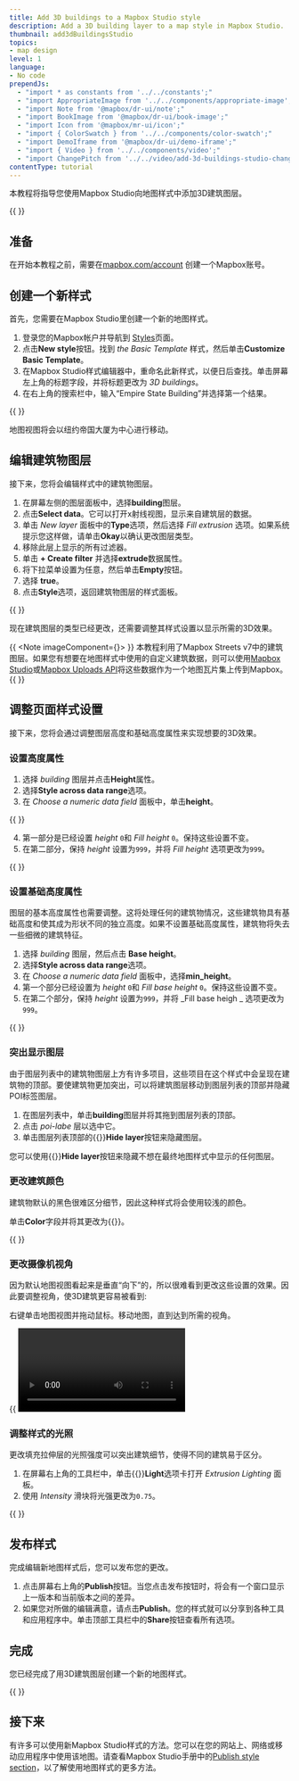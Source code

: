 ```yaml
---
title: Add 3D buildings to a Mapbox Studio style
description: Add a 3D building layer to a map style in Mapbox Studio.
thumbnail: add3dBuildingsStudio
topics:
- map design
level: 1
language:
- No code
prependJs:
  - "import * as constants from '../../constants';"
  - "import AppropriateImage from '../../components/appropriate-image';"
  - "import Note from '@mapbox/dr-ui/note';"
  - "import BookImage from '@mapbox/dr-ui/book-image';"
  - "import Icon from '@mapbox/mr-ui/icon';"
  - "import { ColorSwatch } from '../../components/color-swatch';"
  - "import DemoIframe from '@mapbox/dr-ui/demo-iframe';"
  - "import { Video } from '../../components/video';"
  - "import ChangePitch from '../../video/add-3d-buildings-studio-change-pitch.mp4';"
contentType: tutorial
---
```


本教程将指导您使用Mapbox Studio向地图样式中添加3D建筑图层。

{{
<DemoIframe src="https://api.mapbox.com/styles/v1/examples/cjj0b5ie80ec32so5uo8ox21m.html?fresh=true&access_token=MapboxAccessToken#15/40.751589/-73.986485/-28/60" />
}}

## 准备

在开始本教程之前，需要在[mapbox.com/account](https://account.mapbox.com) 创建一个Mapbox账号。

## 创建一个新样式

首先，您需要在Mapbox Studio里创建一个新的地图样式。

1. 登录您的Mapbox帐户并导航到 [Styles](https://studio.mapbox.com/styles)页面。
2. 点击**New style**按钮。找到 _the Basic Template_ 样式，然后单击**Customize Basic Template**。
3. 在Mapbox Studio样式编辑器中，重命名此新样式，以便日后查找。单击屏幕左上角的标题字段，并将标题更改为 _3D buildings_。
4. 在右上角的搜索栏中，输入“Empire State Building”并选择第一个结果。

{{
<AppropriateImage 
  imageId="add3dBuildingsStudioLocationSearch"
  alt="Screenshot showing a new map view in Mapbox Studio"
/>
}}

地图视图将会以纽约帝国大厦为中心进行移动。

## 编辑建筑物图层

接下来，您将会编辑样式中的建筑物图层。
<!--copyeditor ignore okay-->
1. 在屏幕左侧的图层面板中，选择**building**图层。
2. 点击**Select data**。它可以打开x射线视图，显示来自建筑层的数据。
3. 单击 _New layer_ 面板中的**Type**选项，然后选择 _Fill extrusion_ 选项。如果系统提示您这样做，请单击**Okay**以确认更改图层类型。
4. 移除此层上显示的所有过滤器。
5. 单击 **+ Create filter** 并选择**extrude**数据属性。
6. 将下拉菜单设置为任意，然后单击**Empty**按钮。
7. 选择 **true**。
8. 点击**Style**选项，返回建筑物图层的样式面板。

{{
  <AppropriateImage
    imageId="add3dBuildingsStudioEditFilter"
    alt="Screenshot showing how to edit a layer filter in Mapbox Studio"
  />
}}

现在建筑图层的类型已经更改，还需要调整其样式设置以显示所需的3D效果。

{{ <Note imageComponent={<BookImage />}> }}
本教程利用了Mapbox Streets v7中的建筑图层。如果您有想要在地图样式中使用的自定义建筑数据，则可以使用[Mapbox Studio](https://studio.mapbox.com/tilesets/)或[Mapbox Uploads API](https://docs.mapbox.com/api/maps/#uploads)将这些数据作为一个地图瓦片集上传到Mapbox。
{{ </Note> }}

## 调整页面样式设置

接下来，您将会通过调整图层高度和基础高度属性来实现想要的3D效果。

### 设置高度属性

1. 选择 _building_ 图层并点击**Height**属性。
2. 选择**Style across data range**选项。
3. 在 _Choose a numeric data field_ 面板中，单击**height**。

{{
  <AppropriateImage
    imageId="add3dBuildingsStudioStyleHeight"
    alt="Screenshot showing the style across data range option in Mapbox Studio"
  />
}}

4. 第一部分是已经设置 _height_ `0`和 _Fill height_ `0`。保持这些设置不变。
5. 在第二部分，保持 _height_ 设置为`999`，并将 _Fill height_ 选项更改为`999`。

{{
  <AppropriateImage
    imageId="add3dBuildingsStudioStyleMaxHeight"
    alt="Screenshot showing the style max height option in Mapbox Studio"
  />
}}

### 设置基础高度属性

图层的基本高度属性也需要调整。这将处理任何的建筑物情况，这些建筑物具有基础高度和使其成为形状不同的独立高度。如果不设置基础高度属性，建筑物将失去一些细微的建筑特征。

1. 选择 _building_ 图层，然后点击 **Base height**。
2. 选择**Style across data range**选项。
3. 在 _Choose a numeric data field_ 面板中，选择**min_height**。
4. 第一个部分已经设置为 _height_ `0`和 _Fill base height_ `0`。保持这些设置不变。
5. 在第二个部分，保持 _height_ 设置为`999`，并将  _Fill base heigh _ 选项更改为`999`。

{{
  <AppropriateImage
    imageId="add3dBuildingsStudioFillBaseHeight"
    alt="Screenshot showing how to adjust the base height setting in Mapbox Studio"
  />
}}

### 突出显示图层

由于图层列表中的建筑物图层上方有许多项目，这些项目在这个样式中会呈现在建筑物的顶部。要使建筑物更加突出，可以将建筑图层移动到图层列表的顶部并隐藏POI标签图层。

1. 在图层列表中，单击**building**图层并将其拖到图层列表的顶部。
2. 点击 _poi-labe_ 层以选中它。
3. 单击图层列表顶部的{{<Icon name='noeye' inline={true} />}}**Hide layer**按钮来隐藏图层。

您可以使用{{<Icon name='noeye' inline={true} />}}**Hide layer**按钮来隐藏不想在最终地图样式中显示的任何图层。

### 更改建筑颜色

建筑物默认的黑色很难区分细节，因此这种样式将会使用较浅的颜色。

单击**Color**字段并将其更改为{{<ColorSwatch color="#778899" />}}。

{{
  <AppropriateImage
    imageId="add3dBuildingsStudioChangeColor"
    alt="Screenshot showing how to adjust the layer color in Mapbox Studio"
  />
}}

### 更改摄像机视角

因为默认地图视图看起来是垂直“向下”的，所以很难看到更改这些设置的效果。因此要调整视角，使3D建筑更容易被看到:

右键单击地图视图并拖动鼠标。移动地图，直到达到所需的视角。

{{
  <Video
    filename={ChangePitch}
    title="Video showing how to change the pitch in Mapbox Studio."
  />
}}

### 调整样式的光照

更改填充拉伸层的光照强度可以突出建筑细节，使得不同的建筑易于区分。

1. 在屏幕右上角的工具栏中，单击{{<Icon name='sun' inline={true} />}}**Light**选项卡打开 _Extrusion Lighting_  面板。
2. 使用 _Intensity_ 滑块将光强更改为`0.75`。

{{
  <AppropriateImage
    imageId="add3dBuildingsStudioExtrusionLighting"
    alt="Screenshot showing the extrusion lighting panel in Mapbox Studio"
  />
}}

## 发布样式

完成编辑新地图样式后，您可以发布您的更改。

1. 点击屏幕右上角的**Publish**按钮。当您点击发布按钮时，将会有一个窗口显示上一版本和当前版本之间的差异。
2. 如果您对所做的编辑满意，请点击**Publish**。您的样式就可以分享到各种工具和应用程序中。单击顶部工具栏中的**Share**按钮查看所有选项。

## 完成

您已经完成了用3D建筑图层创建一个新的地图样式。

{{
<DemoIframe src="https://api.mapbox.com/styles/v1/examples/cjj0b5ie80ec32so5uo8ox21m.html?fresh=true&access_token=MapboxAccessToken#15/40.751589/-73.986485/-28/60" />
}}

## 接下来

有许多可以使用新Mapbox Studio样式的方法。您可以在您的网站上、网络或移动应用程序中使用该地图。请查看Mapbox Studio手册中的[Publish style section](https://docs.mapbox.com/studio-manual/overview/publish-your-style/)，以了解使用地图样式的更多方法。
